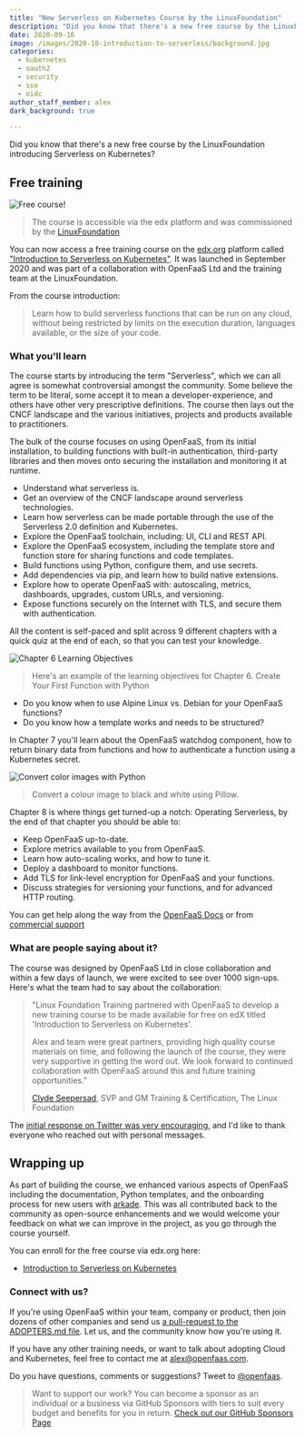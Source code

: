 ```yaml
---
title: "New Serverless on Kubernetes Course by the LinuxFoundation"
description: "Did you know that there's a new free course by the LinuxFoundation introducing Serverless on Kubernetes?"
date: 2020-09-16
image: /images/2020-10-introduction-to-serverless/background.jpg
categories:
  - kubernetes
  - oauth2
  - security
  - sso
  - oidc
author_staff_member: alex
dark_background: true

---
```


Did you know that there's a new free course by the LinuxFoundation introducing Serverless on Kubernetes?

## Free training

![Free course!](/images/2020-10-introduction-to-serverless/headline.png)

> The course is accessible via the edx platform and was commissioned by the [LinuxFoundation](https://www.linuxfoundation.org)

You can now access a free training course on the [edx.org](https://www.edx.org) platform called ["Introduction to Serverless on Kubernetes"](https://www.edx.org/course/introduction-to-serverless-on-kubernetes). It was launched in September 2020 and was part of a collaboration with OpenFaaS Ltd and the training team at the LinuxFoundation.

From the course introduction:

> Learn how to build serverless functions that can be run on any cloud, without being restricted by limits on the execution duration, languages available, or the size of your code.

### What you'll learn

The course starts by introducing the term "Serverless", which we can all agree is somewhat controversial amongst the community. Some believe the term to be literal, some accept it to mean a developer-experience, and others have other very prescriptive definitions. The course then lays out the CNCF landscape and the various initiatives, projects and products available to practitioners.

The bulk of the course focuses on using OpenFaaS, from its initial installation, to building functions with built-in authentication, third-party libraries and then moves onto securing the installation and monitoring it at runtime. 

* Understand what serverless is.
* Get an overview of the CNCF landscape around serverless technologies.
* Learn how serverless can be made portable through the use of the Serverless 2.0 definition and Kubernetes.
* Explore the OpenFaaS toolchain, including: UI, CLI and REST API.
* Explore the OpenFaaS ecosystem, including the template store and function store for sharing functions and code templates.
* Build functions using Python, configure them, and use secrets.
* Add dependencies via pip, and learn how to build native extensions.
* Explore how to operate OpenFaaS with: autoscaling, metrics, dashboards, upgrades, custom URLs, and versioning.
* Expose functions securely on the Internet with TLS, and secure them with authentication.

All the content is self-paced and split across 9 different chapters with a quick quiz at the end of each, so that you can test your knowledge.

![Chapter 6 Learning Objectives](/images/2020-10-introduction-to-serverless/chapter-6-objectives.png)

> Here's an example of the learning objectives for Chapter 6. Create Your First Function with Python

* Do you know when to use Alpine Linux vs. Debian for your OpenFaaS functions?
* Do you know how a template works and needs to be structured?

In Chapter 7 you'll learn about the OpenFaaS watchdog component, how to return binary data from functions and how to authenticate a function using a Kubernetes secret.

![Convert color images with Python](/images/2020-10-introduction-to-serverless/convert-color-images.jpg)

> Convert a colour image to black and white using Pillow.

Chapter 8 is where things get turned-up a notch: Operating Serverless, by the end of that chapter you should be able to:

* Keep OpenFaaS up-to-date.
* Explore metrics available to you from OpenFaaS.
* Learn how auto-scaling works, and how to tune it.
* Deploy a dashboard to monitor functions.
* Add TLS for link-level encryption for OpenFaaS and your functions.
* Discuss strategies for versioning your functions, and for advanced HTTP routing.

You can get help along the way from the [OpenFaaS Docs](https://docs.openfaas.com) or from [commercial support](https://openfaas.com/support/)

### What are people saying about it?

The course was designed by OpenFaaS Ltd in close collaboration and within a few days of launch, we were excited to see over 1000 sign-ups. Here's what the team had to say about the collaboration:

> "Linux Foundation Training partnered with OpenFaaS to develop a new training course to be made available for free on edX titled 'Introduction to Serverless on Kubernetes'.
>
> Alex and team were great partners, providing high quality course materials on time, and following the launch of the course, they were very supportive in getting the word out. We look forward to continued collaboration with OpenFaaS around this and future training opportunities."
>
> [Clyde Seepersad](https://www.linkedin.com/in/clydeseepersad/), SVP and GM Training & Certification, The Linux Foundation 

The [initial response on Twitter was very encouraging](https://twitter.com/alexellisuk/status/1304079447885307904?s=20), and I'd like to thank everyone who reached out with personal messages.

## Wrapping up

As part of building the course, we enhanced various aspects of OpenFaaS including the documentation, Python templates, and the onboarding process for new users with [arkade](https://get-arkade.dev/). This was all contributed back to the community as open-source enhancements and we would welcome your feedback on what we can improve in the project, as you go through the course yourself.

You can enroll for the free course via edx.org here:

* [Introduction to Serverless on Kubernetes](https://www.edx.org/course/introduction-to-serverless-on-kubernetes)

### Connect with us?

If you're using OpenFaaS within your team, company or product, then join dozens of other companies and send us [a pull-request to the ADOPTERS.md file](https://github.com/openfaas/faas/blob/master/ADOPTERS.md). Let us, and the community know how you're using it.

If you have any other training needs, or want to talk about adopting Cloud and Kubernetes, feel free to contact me at [alex@openfaas.com](mailto:alex@openfaas.com).

Do you have questions, comments or suggestions? Tweet to [@openfaas](https://twitter.com/openfaas).

> Want to support our work? You can become a sponsor as an individual or a business via GitHub Sponsors with tiers to suit every budget and benefits for you in return. [Check out our GitHub Sponsors Page](https://github.com/sponsors/openfaas/)
